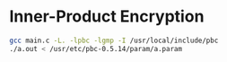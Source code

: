 # Inner-Product Encryption

```sh
gcc main.c -L. -lpbc -lgmp -I /usr/local/include/pbc
./a.out < /usr/etc/pbc-0.5.14/param/a.param
```